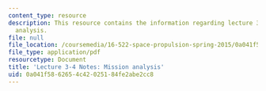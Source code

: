 ```yaml
---
content_type: resource
description: This resource contains the information regarding lecture 3-4 notes mission
  analysis.
file: null
file_location: /coursemedia/16-522-space-propulsion-spring-2015/0a041f5862654c42025184fe2abe2cc8_MIT16_522S15_Lecture3-4.pdf
file_type: application/pdf
resourcetype: Document
title: 'Lecture 3-4 Notes: Mission analysis'
uid: 0a041f58-6265-4c42-0251-84fe2abe2cc8
---
```

